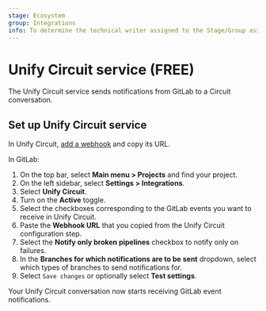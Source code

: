 ```yaml
---
stage: Ecosystem
group: Integrations
info: To determine the technical writer assigned to the Stage/Group associated with this page, see https://about.gitlab.com/handbook/product/ux/technical-writing/#assignments
---
```


# Unify Circuit service **(FREE)**

The Unify Circuit service sends notifications from GitLab to a Circuit conversation.

## Set up Unify Circuit service

In Unify Circuit, [add a webhook](https://www.circuit.com/unifyportalfaqdetail?articleId=164448) and
copy its URL.

In GitLab:

1. On the top bar, select **Main menu > Projects** and find your project.
1. On the left sidebar, select **Settings > Integrations**.
1. Select **Unify Circuit**.
1. Turn on the **Active** toggle.
1. Select the checkboxes corresponding to the GitLab events you want to receive in Unify Circuit.
1. Paste the **Webhook URL** that you copied from the Unify Circuit configuration step.
1. Select the **Notify only broken pipelines** checkbox to notify only on failures.
1. In the **Branches for which notifications are to be sent** dropdown, select which types of branches to send notifications for.
1. Select `Save changes` or optionally select **Test settings**.

Your Unify Circuit conversation now starts receiving GitLab event notifications.
